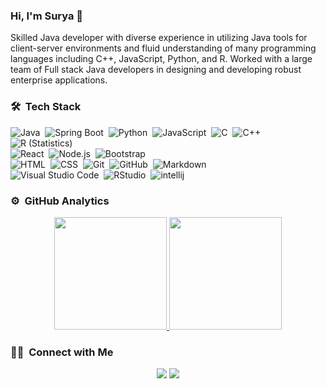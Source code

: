 ### Hi, I'm Surya 👋

Skilled Java developer with diverse experience in utilizing Java tools for client-server environments and fluid understanding of many programming languages including C++, JavaScript, Python, and R. Worked with a large team of Full stack Java developers in designing and developing robust enterprise applications.

### 🛠 &nbsp;Tech Stack

![Java](https://img.shields.io/badge/-Java-05122A?style=flat&logo=Java&logoColor=FFA518)&nbsp;
![Spring Boot](https://img.shields.io/badge/-SpringBoot-05122A?style=flat&logo=java&logoColor=2C2255)&nbsp;
![Python](https://img.shields.io/badge/-Python-05122A?style=flat&logo=python)&nbsp;
![JavaScript](https://img.shields.io/badge/-JavaScript-05122A?style=flat&logo=javascript)&nbsp;
![C](https://img.shields.io/badge/-C-05122A?style=flat&logo=C&logoColor=A8B9CC)&nbsp;
![C++](https://img.shields.io/badge/-C++-05122A?style=flat&logo=C%2B%2B&logoColor=00599C)&nbsp;
![R (Statistics)](https://img.shields.io/badge/-R-05122A?style=flat&logo=R&logoColor=276DC3)\
![React](https://img.shields.io/badge/-React-05122A?style=flat&logo=react)&nbsp;
![Node.js](https://img.shields.io/badge/-Node.js-05122A?style=flat&logo=node.js)&nbsp;
![Bootstrap](https://img.shields.io/badge/-Bootstrap-05122A?style=flat&logo=bootstrap&logoColor=563D7C)\
![HTML](https://img.shields.io/badge/-HTML-05122A?style=flat&logo=HTML5)&nbsp;
![CSS](https://img.shields.io/badge/-CSS-05122A?style=flat&logo=CSS3&logoColor=1572B6)&nbsp;
![Git](https://img.shields.io/badge/-Git-05122A?style=flat&logo=git)&nbsp;
![GitHub](https://img.shields.io/badge/-GitHub-05122A?style=flat&logo=github)&nbsp;
![Markdown](https://img.shields.io/badge/-Markdown-05122A?style=flat&logo=markdown)\
![Visual Studio Code](https://img.shields.io/badge/-Visual%20Studio%20Code-05122A?style=flat&logo=visual-studio-code&logoColor=007ACC)&nbsp;
![RStudio](https://img.shields.io/badge/-RStudio-05122A?style=flat&logo=rstudio)&nbsp;
![intellij](https://img.shields.io/badge/-Intellij-05122A?style=flat&logo=eclipse-ide&logoColor=2C2255)

### ⚙️ &nbsp;GitHub Analytics

<p align="center">
<a href="https://github.com/suryanuchu">
  <img height="180em" src="https://github-readme-stats-eight-theta.vercel.app/api?username=suryanuchu&show_icons=true&include_all_commits=true&theme=dark&layout=compact&count_private=true&hide=contribs,issues"/>
  <img height="180em" src="https://github-readme-stats-eight-theta.vercel.app/api/top-langs/?username=suryanuchu&count_private=true&theme=dark&layout=compact&langs_count=8"/>
</a>
</p>

### 🤝🏻 &nbsp;Connect with Me

<p align="center">
<a href="https://linkedin.com/in/suryanuchu"><img src="https://img.shields.io/badge/-Surya%20Nuchu-0077B5?style=flat&logo=Linkedin&logoColor=white"/></a>
<a href="mailto:suryanucchu@gmail.com"><img src="https://img.shields.io/badge/-suryanucchu@gmail.com-D14836?style=flat&logo=Gmail&logoColor=white"/></a>
</p>
